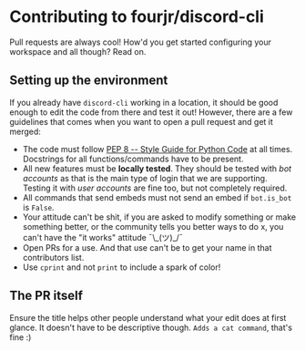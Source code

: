 # Contributing to fourjr/discord-cli

Pull requests are always cool! How'd you get started configuring your workspace and all though? Read on.

## Setting up the environment

If you already have `discord-cli` working in a location, it should be good enough to edit the code from there and test it out! However, there are a few guidelines that comes when you want to open a pull request and get it merged:

- The code must follow [PEP 8 -- Style Guide for Python Code](https://www.python.org/dev/peps/pep-0008/) at all times. Docstrings for all functions/commands have to be present.
- All new features must be **locally tested**. They should be tested with *bot accounts* as that is the main type of login that we are supporting. Testing it with *user accounts* are fine too, but not completely required.
- All commands that send embeds must not send an embed if `bot.is_bot` is `False`.
- Your attitude can't be shit, if you are asked to modify something or make something better, or the community tells you better ways to do x, you can't have the "it works" attitude ¯\\\_(ツ)_/¯
- Open PRs for a use. And that use can't be to get your name in that contributors list.
- Use `cprint` and not `print` to include a spark of color!

## The PR itself

Ensure the title helps other people understand what your edit does at first glance. It doesn't have to be descriptive though. `Adds a cat command`, that's fine :)